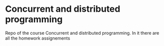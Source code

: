 # Concurrent and distributed programming
Repo of the course Concurrent and distributed programming. In it there are all the homework assignements

